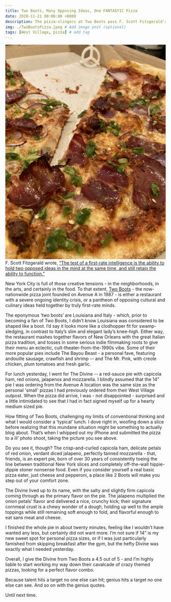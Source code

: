 ```yaml
---
title: Two Boots, Many Opposing Ideas, One FANTASTIC Pizza
date: 2020-11-21 00:00:00 +0000
description: The pizza-slingers at Two Boots pass F. Scott Fitzgerald's test for first-rate minds.
img: ./TwoBootsPizza.jpeg # Add image post (optional)
tags: [West Village, pizza] # add tag
---
```


![TwoBootsPizza](./TwoBootsPizza.jpeg)
F. Scott Fitzgerald wrote, <a href='https://www.goodreads.com/quotes/64918-the-test-of-a-first-rate-intelligence-is-the-ability-to' target='blank'>“The test of a first-rate intelligence is the ability to hold two opposed ideas in the mind at the same time, and still retain the ability to function.”</a>

New York City is full of those creative tensions - in the neighborhoods, in the arts, and certainly in the food. To that extent, <a href='https://twoboots.com/' target='blank'>Two Boots</a> - the now-nationwide pizza joint founded on Avenue A in 1987 - is either a restaurant with a severe ongoing identity crisis, or a pantheon of opposing cultural and culinary ideas held together by truly first-rate minds.

The eponymous ‘two boots’ are Louisiana and Italy - which, prior to becoming a fan of Two Boots, I didn’t know Louisiana was considered to be shaped like a boot. I’d say it looks more like a clodhopper fit for swamp-sledging, in contrast to Italy’s slim and elegant lady’s knee-high. Either way, the restaurant mashes together flavors of New Orleans with the great Italian pizza tradition, and tosses in some serious indie filmmaking roots to give their menu an eclectic, cult-theater-from-the-1990s vibe. Some of their more popular pies include The Bayou Beast - a personal fave, featuring andouille sausage, crawfish and shrimp -- and The Mr. Pink, with creole chicken, plum tomatoes and fresh garlic.

For lunch yesterday, I went for The Divine -- a red-sauce pie with capicola ham, red onions, jalapenos and mozzarella. I blindly assumed that the 14” pie I was ordering from the Avenue A location was the same size as the personal 'small' pizzas I had previously ordered from their West Village outpost. When the pizza did arrive, I was - not disappointed - surprised and a little intimidated to see that I had in fact signed myself up for a hearty medium sized pie.

How fitting of Two Boots, challenging my limits of conventional thinking and what I would consider a ‘typical’ lunch. I dove right in, woofing down a slice before realizing that this mundane situation might be something to actually blog about. That’s when I whipped out my iPhone and submitted the pizza to a lil’ photo shoot, taking the picture you see above.

Do you see it, though? The crisp-and-curled capicola ham, delicate petals of red onion, verdant diced jalapeno, perfectly tanned mozzarella - that, friends, is an expert pie, born of over 30 years of consistently toeing the line between traditional New York slices and completely off-the-wall hippie-dippie stoner nonsense food. Even if you consider yourself a real basic pizza eater, just cheese and pepperoni, a place like 2 Boots will make you step out of your comfort zone.

The Divine lived up to its name, with the salty and slightly firm capicola coming through as the primary flavor on the pie. The jalapeno multiplied the onion petals’ flavor and delivered a nice, crunchy kick; their signature cornmeal crust is a chewy wonder of a dough, holding up well to the ample toppings while still remaining soft enough to fold, and flavorful enough to eat sans meat and cheese.

I finished the whole pie in about twenty minutes, feeling like I wouldn’t have wanted any less, but certainly did not want more. I’m not sure if 14” is my new sweet spot for personal pizza sizes, or if I was just particularly famished from skipping breakfast after the gym, but the hefty Divine was exactly what I needed yesterday.

Overall, I give the Divine from Two Boots a 4.5 out of 5 - and I’m highly liable to start working my way down their cavalcade of crazy themed pizzas, looking for a perfect flavor combo.

Because talent hits a target no one else can hit; genius hits a target no one else can see. And so on with the genius quotes.

Until next time.